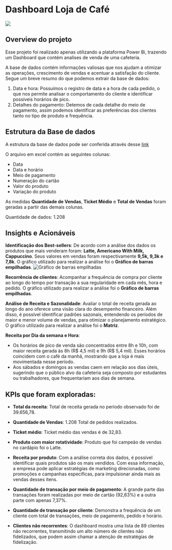 # Dashboard Loja de Café

![](https://i.postimg.cc/fbYZpyZ2/Screenshot-1.jpg)

## Overview do projeto

Esse projeto foi realizado apenas utilizando a plataforma Power Bi, trazendo um Dashboard que contém analises de venda de uma cafeteria. 

A base de dados contém informações valiosas que nos ajudam a otimizar as operações, crescimento de vendas e acentuar a satisfação do cliente. Segue um breve resumo do que podemos extrair da base de dados: 

1. Data e hora: Possuímos o registro de data e a hora de cada pedido, o que nos permite analisar o comportamento do cliente e identificar possíveis horários de pico.
2. Detalhes do pagamento: Detemos de cada detalhe do meio de pagamento, assim podemos identificar as preferências dos clientes tanto no tipo de produto e frequência. 



## Estrutura da Base de dados 

A estrutura da base de dados pode ser conferida através desse [link](https://www.kaggle.com/datasets/ihelon/coffee-sales/data)

O arquivo em excel contém as seguintes colunas: 
* Data
* Data e horário
* Meio de pagamento
* Numeração do cartão
* Valor do produto
* Variação do produto
  
As medidas **Quantidade de Vendas**, **Ticket Médio** e **Total de Vendas** foram geradas a partir das demais colunas. 

Quantidade de dados: 1.208


## Insights e Acionáveis 

**Identificação dos Best-sellers**: De acordo com a análise dos dados os produtos que mais venderam foram: **Latte, Americano With Milk, Cappuccino**. Seus valores em vendas foram respectivamente **9,5k, 9,3k e 7,8k**. O gráfico utilizado para realizar a análise foi o **Gráfico de barras empilhadas**. ![Gráfico de barras empilhadas](https://i.postimg.cc/Cxm61V7h/Screenshot-3.jpg)

**Recorrência de clientes**: Acompanhar a frequência de compra por cliente ao longo do tempo por transação a sua regularidade em cada mês, hora e pedido. O gráfico utilizado para realizar a análise foi o **Gráfico de barras empilhadas**.

**Análise de Receita e Sazonalidade**: Avaliar o total de receita gerada ao longo do ano oferece uma visão clara do desempenho financeiro. Além disso, é possível identificar padrões sazonais, entendendo os períodos de maior e menor volume de vendas, para otimizar o planejamento estratégico. O gráfico utilizado para realizar a análise foi o **Matriz**.

**Receita por Dia da semana e Hora**: 
* Os horários de pico de venda são concentrados entre 8h e 10h, com maior receita gerada às 8h (R$ 4,5 mil) e 9h (R$ 5,4 mil). Esses horários coincidem com o café da manhã, mostrando que a loja é mais movimentada nesse período. 
* Aos sábados e domingos as vendas caem em relação aos dias úteis, sugerindo que o público alvo da cafeteria seja composto por estudantes ou trabalhadores, que frequentariam aos dias de semana. 


## KPIs que foram exploradas:

* **Total da receita**: Total de receita gerada no período observado foi de 39.656,78.

* **Quantidade de Vendas**: 1.208 Total de pedidos realizados.

* **Ticket médio**: Ticket médio das vendas é de 32,83. 

* **Produto com maior rotatividade**: Produto que foi campeão de vendas no cardápio foi o Latte.

* **Receita por produto**: Com a análise correta dos dados, é possível identificar quais produtos são os mais vendidos. Com essa informação, a empresa pode aplicar estratégias de marketing direcionadas, como promoções e campanhas específicas, para impulsionar ainda mais as vendas desses itens. 

* **Quantidade de transação por meio de pagamento**: A grande parte das transações foram realizadas por meio de cartão (92,63%) e a outra parte com apenas 7,37%. 

* **Quantidade de transação por cliente**: Demonstra a frequência de um cliente com total de transações, meio de pagamento, pedido e horário.

* **Clientes não recorrentes**: O dashboard mostra uma lista de 89 clientes não recorrentes, transmitindo um alto número de clientes não fidelizados, que podem assim chamar a atenção de estratégias de fidelização. 

 

